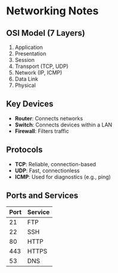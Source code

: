 # Networking Notes

## OSI Model (7 Layers)
1. Application
2. Presentation
3. Session
4. Transport (TCP, UDP)
5. Network (IP, ICMP)
6. Data Link
7. Physical

## Key Devices
- **Router**: Connects networks
- **Switch**: Connects devices within a LAN
- **Firewall**: Filters traffic

## Protocols
- **TCP**: Reliable, connection-based
- **UDP**: Fast, connectionless
- **ICMP**: Used for diagnostics (e.g., ping)

## Ports and Services
| Port | Service |
|------|---------|
| 21   | FTP     |
| 22   | SSH     |
| 80   | HTTP    |
| 443  | HTTPS   |
| 53   | DNS     |

